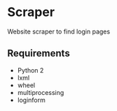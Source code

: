 # Scraper
Website scraper to find login pages
## Requirements
* Python 2
* lxml
* wheel
* multiprocessing
* loginform
